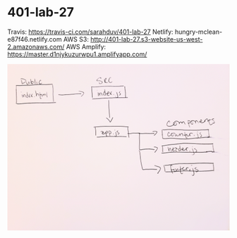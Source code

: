 # 401-lab-27

Travis: https://travis-ci.com/sarahduv/401-lab-27
Netlify: hungry-mclean-e87f46.netlify.com
AWS S3: http://401-lab-27.s3-website-us-west-2.amazonaws.com/
AWS Amplify: https://master.d1njykuzurwpu1.amplifyapp.com/
 
![image](https://github.com/sarahduv/401-lab-27/blob/master/assets/image.jpg?raw=true)

